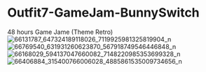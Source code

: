 # Outfit7-GameJam-BunnySwitch
48 hours Game Jame (Theme Retro)
![66131787_647324189118026_7119925981325819904_n](https://user-images.githubusercontent.com/14979589/61168679-159ca700-a552-11e9-871d-833138947464.jpg)
![66769540_631931260623870_567918749546446848_n](https://user-images.githubusercontent.com/14979589/61168676-0fa6c600-a552-11e9-9b3c-752b70bccd98.jpg)
![66168029_594137047660082_7148220985353699328_n](https://user-images.githubusercontent.com/14979589/61168665-e38b4500-a551-11e9-9304-5236ec2a38e8.jpg)
![66406884_315400766006028_4885861535009734656_n](https://user-images.githubusercontent.com/14979589/61168675-07e72180-a552-11e9-8215-ec0e6b3a3a4f.jpg)






